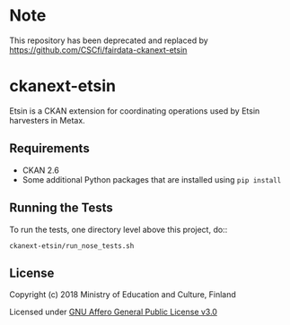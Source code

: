 # Note

This repository has been deprecated and replaced by https://github.com/CSCfi/fairdata-ckanext-etsin

ckanext-etsin
=============

Etsin is a CKAN extension for coordinating operations used by Etsin harvesters in Metax.


Requirements
------------

* CKAN 2.6
* Some additional Python packages that are installed using `pip install`


Running the Tests
-----------------

To run the tests, one directory level above this project, do::

    ckanext-etsin/run_nose_tests.sh


License
-------
Copyright (c) 2018 Ministry of Education and Culture, Finland

Licensed under [GNU Affero General Public License v3.0](LICENSE)
